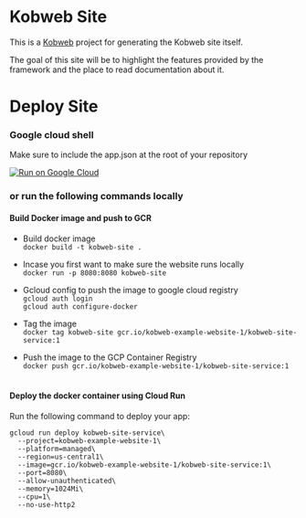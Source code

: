 # Kobweb Site

This is a [Kobweb](https://github.com/varabyte/kobweb) project for generating the Kobweb site itself.

The goal of this site will be to highlight the features provided by the framework and the place to read documentation
about it.

# Deploy Site

### Google cloud shell
Make sure to include the app.json at the root of your repository

[![Run on Google Cloud](https://deploy.cloud.run/button.svg)](https://deploy.cloud.run)

### or run the following commands locally<br />

#### **Build Docker image and push to GCR**

- Build docker image<br />
  ```docker build -t kobweb-site .```

- Incase you first want to make sure the website runs locally<br />
  ```docker run -p 8080:8080 kobweb-site```

- Gcloud config to push the image to google cloud registry<br />
  ```gcloud auth login``` <br />
  ```gcloud auth configure-docker```

- Tag the image<br />
  ```docker tag kobweb-site gcr.io/kobweb-example-website-1/kobweb-site-service:1```

- Push the image to the GCP Container Registry<br />
  ```docker push gcr.io/kobweb-example-website-1/kobweb-site-service:1``` <br /><br />

#### Deploy the docker container using Cloud Run
Run the following command to deploy your app:
```
gcloud run deploy kobweb-site-service\
  --project=kobweb-example-website-1\
  --platform=managed\
  --region=us-central1\
  --image=gcr.io/kobweb-example-website-1/kobweb-site-service:1\
  --port=8080\
  --allow-unauthenticated\
  --memory=1024Mi\
  --cpu=1\
  --no-use-http2
  ```